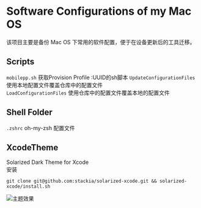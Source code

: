 # Software Configurations of my Mac OS
该项目主要是备份 Mac OS 下常用的软件配置，便于在设备更新后的工具迁移。

## Scripts
`mobilepp.sh` 获取Provision Profile :UUID的sh脚本
`UpdateConfigurationFiles` 使用本地配置文件覆盖仓库中的配置文件  
`LoadConfigurationFiles` 使用仓库中的配置文件覆盖本地的配置文件  

## Shell Folder
`.zshrc` oh-my-zsh 配置文件

## XcodeTheme  
Solarized Dark Theme for Xcode  
安装  
```
git clone git@github.com:stackia/solarized-xcode.git && solarized-xcode/install.sh
```
![主题效果](https://github.com/stackia/solarized-xcode)